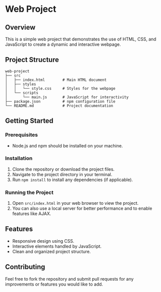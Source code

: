 # Web Project

## Overview
This is a simple web project that demonstrates the use of HTML, CSS, and JavaScript to create a dynamic and interactive webpage.

## Project Structure
```
web-project
├── src
│   ├── index.html        # Main HTML document
│   ├── styles
│   │   └── style.css     # Styles for the webpage
│   └── scripts
│       └── main.js       # JavaScript for interactivity
├── package.json          # npm configuration file
└── README.md             # Project documentation
```

## Getting Started

### Prerequisites
- Node.js and npm should be installed on your machine.

### Installation
1. Clone the repository or download the project files.
2. Navigate to the project directory in your terminal.
3. Run `npm install` to install any dependencies (if applicable).

### Running the Project
1. Open `src/index.html` in your web browser to view the project.
2. You can also use a local server for better performance and to enable features like AJAX.

## Features
- Responsive design using CSS.
- Interactive elements handled by JavaScript.
- Clean and organized project structure.

## Contributing
Feel free to fork the repository and submit pull requests for any improvements or features you would like to add.